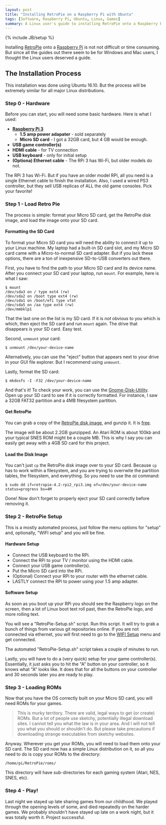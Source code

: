 ```yaml
---
layout: post
title: "Installing RetroPie on a Raspberry Pi with Ubuntu"
tags: [Software, Raspberry Pi, Ubuntu, Linux, Games]
summary: A Linux user's guide to installing RetroPie onto a Raspberry Pi.
---
```

{% include JB/setup %}

Installing [RetroPie](https://retropie.org.uk/) onto a [Raspberry Pi](https://www.raspberrypi.org/) is not not difficult or time consuming. But since all the guides out there seem to be for Windows and Mac users, I thought the Linux users deserved a guide.


## The Installation Process

This installation was done using Ubuntu 16.10. But the process will be extremely similar for all major Linux distributions.


### Step 0 - Hardware

Before you can start, you will need some basic hardware.  Here is what I used:

* **[Raspberry Pi 3](https://www.raspberrypi.org/products/raspberry-pi-3-model-b/)**
  * **1.5 amp power adapater** - sold separately
  * **Micro SD card** - I got a 32GB card, but 4 GB would be enough.
* **USB game controller(s)**
* **HDMI cable** - for TV connection
* **USB keyboard** - only for initial setup
* **(Optiona) Ethernet cable** - The RPi 3 has Wi-Fi, but older models do not.

The RPi 3 has Wi-Fi. But if you have an older model RPi, all you need is a single Ethernet cable to finish the installation.  Also, I used a wired PS3 controller, but they sell USB replicas of ALL the old game consoles. Pick your favorite!


### Step 1 - Load Retro Pie

The process is simple: format your Micro SD card, get the RetroPie disk image, and load the image onto your SD card.

#### Formatting the SD Card

To format your Micro SD card you will need the ability to connect it up to your Linux machine. My laptop had a built-in SD card slot, and my Micro SD card came with a Micro-to-normal SD card adapter. But if you lack these options, there are a ton of inexpensive SD-to-USB converters out there. 

First, you have to find the path to your Micro SD card and its device name. After you connect your SD card your laptop, run `mount`.  For example, here is what I saw:

    $ mount
    /dev/sda3 on / type ext4 (rw)
    /dev/sda2 on /boot type ext4 (rw)
    /dev/sda1 on /boot/efi type vfat
    /dev/sda5 on /aa type ext4 (rw)
    /dev/mmbklp1
   
That the last one on the list is my SD card. If it is *not* obvious to you which is which, then eject the SD card and run `mount` again. The drive that disappears is your SD card. Easy test.

Second, `unmount` your card:

    $ unmount /dev/your-device-name

Alternatively, you can use the "eject" button that appears next to your drive in your GUI file explorer. But I recommend using `unmount`.

Lastly, format the SD card:

    $ mkdosfs -I -F32 /dev/your-device-name

And that's it! To check your work, you can use the [Gnome-Disk-Utility](https://apps.ubuntu.com/cat/applications/precise/gnome-disk-utility/). Open up your SD card to see if it is correctly formatted. For instance, I saw a 32GB FAT32 partition and a 4MB filesystem partition.

#### Get RetroPie

You can grab a copy of the [RetroPie disk image](https://retropie.org.uk/download/), and gunzip it. It is [free](http://www.oreilly.com/openbook/freedom/).

The image will be about 2.2GB gunzipped. An Atari ROM is about 100kb and your typical SNES ROM might be a couple MB. This is why I say you can easily get away with a 4GB SD card for this project.

#### Load the Disk Image

You can't just `cp` the RetroPie disk image over to your SD card.  Because `cp` has to work within a filesystem, and you are trying to overrwite the partition tables, the filesystem, and everything. So you need to use the `dd` command:

    $ sudo dd if=retropie-4.2-rpi2_rpi3.img of=/dev/your-device-name status=progress bs=4M

Done! Now don't forget to properly eject your SD card correctly before removing it.


### Step 2 - RetroPie Setup

This is a mostly automated process, just follow the menu options for "setup" and, optionally, "WIFI setup" and you will be fine.

#### Hardware Setup

* Connect the USB keyboard to the RPi.
* Connect the RPi to your TV / monitor using the HDMI cable.
* Connect your USB game controller(s).
* Put the Micro SD card into the RPi.
* (Optional) Connect your RPi to your router with the ethernet cable.
* LASTLY connect the RPi to power using your 1.5 amp adapter.

#### Software Setup

As soon as you boot up your RPi you should see the Raspberry logo on the screen, then a lot of Linux boot text roll past, then the RetroPie logo, and more rolling text.

You will see a "RetroPie-Setup.sh" script. Run this script. It will try to grab a bunch of things from various git repositories online. If you are not connected via ethernet, you will first need to go to the [WIFI Setup](https://github.com/RetroPie/RetroPie-Setup/wiki/Wifi) menu and get connected.

The automated "RetroPie-Setup.sh" script takes a couple of minutes to run.

Lastly, you will have to do a (very quick) setup for your game controller(s). Essentially, it just asks you to hit the "A" button on your controller, so it knows what "A" looks like. It does that for all the buttons on your controller and 30 seconds later you are ready to play.


### Step 3 - Loading ROMs

Now that you have the OS correctly built on your Micro SD card, you will need ROMs for your games.

> This is murky territory. There are valid, legal ways to get (or create) ROMs. But a lot of people use sketchy, potentially illegal download sites. I cannot tell you what the law is in your area. And I will not tell you what you should or shouldn't do. But please take precautions if downloading strange executables from sketchy websites.

Anyway. Wherever you get your ROMs, you will need to load them onto your SD card. The SD card now has a simple Linux distribution on it, so all you need to do is copy your ROMs to the directory:

    /home/pi/RetroPie/roms/

This directory will have sub-directories for each gaming system (Atari, NES, SNES, etc).


### Step 4 - Play!

Last night we stayed up late sharing games from our childhood. We played through the opening levels of some, and died repeatedly on the harder games. We probably shouldn't have stayed up late on a work night, but it was totally worth it.  Project successful.
